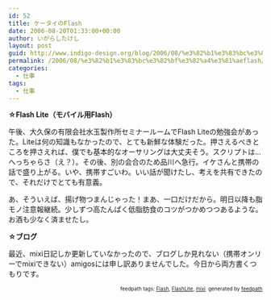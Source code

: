 ```yaml
---
id: 52
title: ケータイのFlash
date: 2006-08-20T01:33:00+00:00
author: いがらしたけし
layout: post
guid: http://www.indigo-design.org/blog/2006/08/%e3%82%b1%e3%83%bc%e3%82%bf%e3%82%a4%e3%81%aeflash/
permalink: /2006/08/%e3%82%b1%e3%83%bc%e3%82%bf%e3%82%a4%e3%81%aeflash/
categories:
  - 仕事
tags:
  - 仕事
---
```

**☆Flash Lite（モバイル用Flash）**
  
午後、大久保の有限会社水玉製作所セミナールームでFlash Liteの勉強会があった。Liteは何の知識もなかったので、とても新鮮な体験だった。押さえるべきところを押さえれば、僕でも基本的なオーサリングは大丈夫そう。スクリプトは…へっちゃらさ（え？）。その後、別の会合のため品川へ急行。イケさんと携帯の話で盛り上がる。いや、携帯すごいわ。いい話が聞けたし、考えを共有できたので、それだけでとても有意義。
  
あ、そういえば、揚げ物つまんじゃった！まあ、一口だけだから。明日以降も脂モノ注意報継続。少しずつ高たんぱく低脂肪食のコツがつかめつつあるような。お酒も少なく済ませたし。

<!--more-->


  
**☆ブログ**
  
最近、mixi日記しか更新していなかったので、ブログしか見れない（携帯オンリーでmixiできない）amigosには申し訳ありませんでした。今日から両方書くつもりです。

<div style="text-align: right;font-size: 10px">
  <span>feedpath tags: <a href="http://feedpath.jp/search/index.csp?search_text=Flash" rel="tag">Flash</a>, <a href="http://feedpath.jp/search/index.csp?search_text=FlashLite" rel="tag">FlashLite</a>, <a href="http://feedpath.jp/search/index.csp?search_text=mixi" rel="tag">mixi</a></span>&nbsp;&nbsp;<span>generated by <a href="http://feedpath.jp">feedpath</a></span>
</div>
